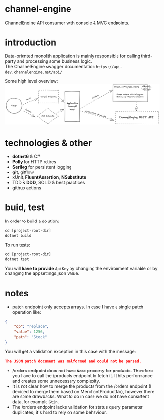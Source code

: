 # channel-engine
ChannelEngine API consumer with console &amp; MVC endpoints.

# introduction
Data-oriented monolith application is mainly responsible for calling third-party and processing some business logic.  
The ChannelEngine swagger documentation ```https://api-dev.channelengine.net/api/```  

Some high level overview:  
![highlevel](https://github.com/omelianlevkovych/channel-engine/blob/main/assets/overview.png)

# technologies & other
- **dotnet6** & C#
- **Polly** for HTTP retires
- **Serilog** for persistent logging
- **git**, gitflow
- xUnit, **FluentAssertion**, **NSubstitute**
- TDD & **DDD**, SOLID & best practices
- github actions

# buid, test
In order to build a solution:
```dotnet
cd [project-root-dir]
dotnet build
```

To run tests:
```dotnet
cd [project-root-dir]
dotnet test
```

You will **have to provide** ```ApiKey``` by changing the environment variable or by changing the appsettings.json value.

# notes
- patch endpoint only accepts arrays. In case I have a single patch operation like:
```JSON
{
    "op": "replace",
    "value": 1256,
    "path": "Stock"
}
```
You will get a validation exception in this case with the message:
```JSON
The JSON patch document was malformed and could not be parsed.
```

- /orders endpoint does not have ```Name``` property for products. Therefore you have to call the /products endpoint to fetch it.
It hits performance and creates some unnecessary complexity.
- It is not clear how to merge the products from the /orders endpoint (I decided to merge them based on MerchantProductNo), however
there are some drawbacks. What to do in case we do not have consistent data, for example ```Gtin```.
- The /orders endpoint lacks validation for status query parameter duplicates; it's hard to rely on some behaviour.

